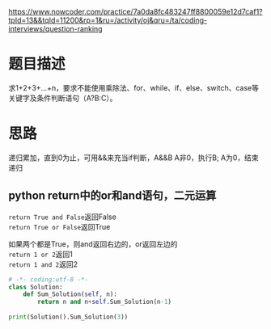 https://www.nowcoder.com/practice/7a0da8fc483247ff8800059e12d7caf1?tpId=13&&tqId=11200&rp=1&ru=/activity/oj&qru=/ta/coding-interviews/question-ranking

# 题目描述
求1+2+3+...+n，要求不能使用乘除法、for、while、if、else、switch、case等关键字及条件判断语句（A?B:C）。

# 思路
递归累加，直到0为止，可用&&来充当if判断，A&&B A非0，执行B; A为0，结束递归
## python return中的or和and语句，二元运算  
``return True and False``返回False  
``return True or False``返回True  

如果两个都是True，则and返回右边的，or返回左边的  
``return 1 or 2``返回1  
``return 1 and 2``返回2  

```python
# -*- coding:utf-8 -*-
class Solution:
    def Sum_Solution(self, n):
        return n and n+self.Sum_Solution(n-1)
    
print(Solution().Sum_Solution(3))
```